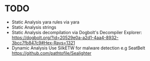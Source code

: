 # TODO

- Static Analysis yara rules via yara
- Static Analysis strings
- Static Analysis decompilation via Dogbolt's Decompiler Explorer: https://dogbolt.org/?id=20529e0a-a2d1-4aa4-8932-3bcc7fb847c9#Hex-Rays=1321
- Dynamic Analysis Use SilkETW for malware detection e.g SeatBelt https://github.com/pathtofile/Sealighter
